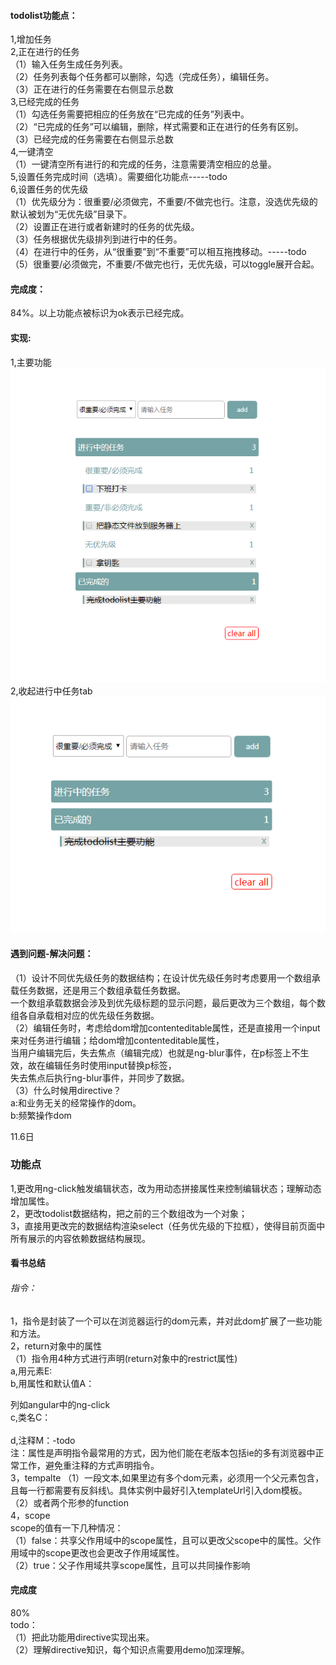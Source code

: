 #### todolist功能点：
1,增加任务<br>
2,正在进行的任务<br>
（1）输入任务生成任务列表。<br>
（2）任务列表每个任务都可以删除，勾选（完成任务），编辑任务。<br>
（3）正在进行的任务需要在右侧显示总数<br>
3,已经完成的任务<br>
（1）勾选任务需要把相应的任务放在“已完成的任务”列表中。<br>
（2）“已完成的任务”可以编辑，删除，样式需要和正在进行的任务有区别。<br>
（3）已经完成的任务需要在右侧显示总数<br>
4,一键清空<br>
（1）一键清空所有进行的和完成的任务，注意需要清空相应的总量。<br>
5,设置任务完成时间（选填）。需要细化功能点-----todo<br>
6,设置任务的优先级<br>
（1）优先级分为：很重要/必须做完，不重要/不做完也行。注意，没选优先级的默认被划为“无优先级”目录下。<br>
（2）设置正在进行或者新建时的任务的优先级。<br>
（3）任务根据优先级排列到进行中的任务。<br>
（4）在进行中的任务，从“很重要”到“不重要”可以相互拖拽移动。-----todo<br>
（5）很重要/必须做完，不重要/不做完也行，无优先级，可以toggle展开合起。<br>
#### 完成度：
84%。以上功能点被标识为ok表示已经完成。<br>
#### 实现:
1,主要功能<br>
![image](https://github.com/abcMa/angular/blob/master/angular-todolist/images/1.jpg)<br>
2,收起进行中任务tab<br>
![image](https://github.com/abcMa/angular/blob/master/angular-todolist/images/2.jpg)<br>

#### 遇到问题-解决问题：
（1）设计不同优先级任务的数据结构；在设计优先级任务时考虑要用一个数组承载任务数据，还是用三个数组承载任务数据。<br>
       一个数组承载数据会涉及到优先级标题的显示问题，最后更改为三个数组，每个数组各自承载相对应的优先级任务数据。<br>
（2）编辑任务时，考虑给dom增加contenteditable属性，还是直接用一个input来对任务进行编辑；给dom增加contenteditable属性，<br>
       当用户编辑完后，失去焦点（编辑完成）也就是ng-blur事件，在p标签上不生效，故在编辑任务时使用input替换p标签，<br>
       失去焦点后执行ng-blur事件，并同步了数据。<br>
（3）什么时候用directive？<br>
       a:和业务无关的经常操作的dom。<br>
       b:频繁操作dom<br>

11.6日<br>
### 功能点<br>
1,更改用ng-click触发编辑状态，改为用动态拼接属性来控制编辑状态；理解动态增加属性。<br>
2，更改todolist数据结构，把之前的三个数组改为一个对象；<br>
3，直接用更改完的数据结构渲染select（任务优先级的下拉框），使得目前页面中所有展示的内容依赖数据结构展现。<br>
#### 看书总结<br>
###### 指令：<br>
1，指令是封装了一个可以在浏览器运行的dom元素，并对此dom扩展了一些功能和方法。<br>
2，return对象中的属性<br>
   （1）指令用4种方式进行声明(return对象中的restrict属性) <br>
        a,用元素E:<my-directive></my-directive> <br>
        b,用属性和默认值A：<div my-directive="值/表达式"></div> 列如angular中的ng-click <br>
        c,类名C：<div class="my-directive:值/表达式"></div>   <br>
        d,注释M：-todo <br>
        注：属性是声明指令最常用的方式，因为他们能在老版本包括ie的多有浏览器中正常工作，避免重注释的方式声明指令。<br>
3，tempalte
（1）一段文本,如果里边有多个dom元素，必须用一个父元素包含，且每一行都需要有反斜线\。具体实例中最好引入templateUrl引入dom模板。<br>
（2）或者两个形参的function<br>
4，scope<br>
scope的值有一下几种情况：<br>
（1）false：共享父作用域中的scope属性，且可以更改父scope中的属性。父作用域中的scope更改也会更改子作用域属性。<br>
（2）true：父子作用域共享scope属性，且可以共同操作影响<br>
#### 完成度<br>
80%<br>
todo：<br>
（1）把此功能用directive实现出来。<br>
（2）理解directive知识，每个知识点需要用demo加深理解。<br>

